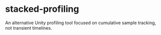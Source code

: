 # stacked-profiling
An alternative Unity profiling tool focused on cumulative sample tracking, not transient timelines.
